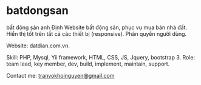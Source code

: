# batdongsan
bất động sản anh Định
Website bất động sản, phục vụ mua bán nhà đất.
Hiển thị tốt trên tất cả các thiết bị (responsive).
Phân quyền người dùng.

Website: datdian.com.vn.

Skill: PHP, Mysql, Yii framework, HTML, CSS, JS, Jquery, bootstrap 3.
Role: team lead, key member, dev, build, implement, maintain, support.

Contact me: tranvokhoinguyen@gmail.com
